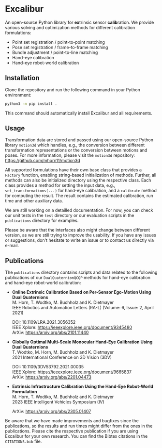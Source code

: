 # Excalibur

An open-source Python library for **ex**trinsic sensor **calib**ration.
We provide various solving and optimization methods for different calibration formulations:

 * Point set registration / point-to-point matching
 * Pose set registration / frame-to-frame matching
 * Bundle adjustment / point-to-line matching
 * Hand-eye calibration
 * Hand-eye robot-world calibration


## Installation

Clone the repository and run the following command in your Python environment:

```bash
python3 -m pip install .
```

This command should automatically install Excalibur and all requirements.



## Usage

Transformation data are stored and passed using our open-source Python library `motion3d` which handles, e.g., the conversion between different transformation representations or the conversion between motions and poses.
For more information, please visit the `motion3d` repository: https://github.com/mhorn11/motion3d

All supported formulations have their own base class that provides a `Factory` function, enabling string-based initialization of methods.
Further, all methods can also be initialized directory using the respective class.
Each class provides a method for setting the input data, e.g., `set_transformations(...)` for hand-eye calibration, and a `calibrate` method for computing the result.
The result contains the estimated calibration, run time and other auxiliary data.

We are still working on a detailled documentation.
For now, you can check our unit tests in the `test` directory or our evaluation scripts in the `publications` directory for examples.

Please be aware that the interfaces also might change between different version, as we are still trying to improve the usability.
If you have any issues or suggestions, don't hesitate to write an issue or to contact us directly via e-mail.



## Publications

The `publications` directory contains scripts and data related to the following publications of our `DualQuaternionQCQP` methods for hand-eye calibration and hand-eye robot-world calibration:

  * **Online Extrinsic Calibration Based on Per-Sensor Ego-Motion Using Dual Quaternions**  
    M. Horn, T. Wodtko, M. Buchholz and K. Dietmayer  
    IEEE Robotics and Automation Letters (RA-L) (Volume: 6, Issue: 2, April 2021)

    DOI: 10.1109/LRA.2021.3056352  
    IEEE Xplore: https://ieeexplore.ieee.org/document/9345480  
    ArXiv: https://arxiv.org/abs/2101.11440

  * **Globally Optimal Multi-Scale Monocular Hand-Eye Calibration Using Dual Quaternions**  
    T. Wodtko, M. Horn, M. Buchholz and K. Dietmayer  
    2021 International Conference on 3D Vision (3DV)

    DOI: 10.1109/3DV53792.2021.00035  
    IEEE Xplore: https://ieeexplore.ieee.org/document/9665837  
    ArXiv: https://arxiv.org/abs/2201.04473

  * **Extrinsic Infrastructure Calibration Using the Hand-Eye Robot-World Formulation**  
    M. Horn, T. Wodtko, M. Buchholz and K. Dietmayer  
    2023 IEEE Intelligent Vehicles Symposium (IV)

    ArXiv: https://arxiv.org/abs/2305.01407

Be aware that we have made improvements and bugfixes since the publications, so the results and run times might differ from the ones in the publications.
Please cite the respective publication if you are using Excalibur for your own research.
You can find the Bibtex citations in the `CITATIONS.bib` file.
